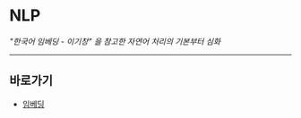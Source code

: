 # NLP

*"한국어 임베딩 - 이기창" 을 참고한 자연어 처리의 기본부터 심화*

---

## 바로가기

- [임베딩](https://github.com/wjsrlahrlco1998/TIL/blob/master/NLP/embedding.md)